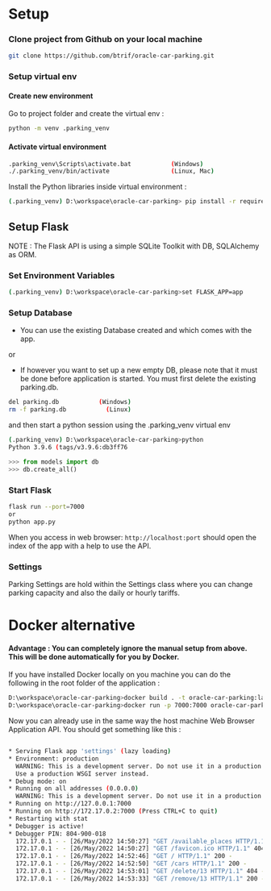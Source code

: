 
#  Setup

### Clone project from Github on your local machine 
```bash
git clone https://github.com/btrif/oracle-car-parking.git
```
### Setup virtual env
#### Create new environment
Go to project folder and create the virtual env :
```bash
python -m venv .parking_venv
```
#### Activate virtual environment
 
```bash
.parking_venv\Scripts\activate.bat           (Windows)
./.parking_venv/bin/activate                 (Linux, Mac)
```
Install the Python libraries inside virtual environment :
```bash
(.parking_venv) D:\workspace\oracle-car-parking> pip install -r requirements.txt
```



##  Setup Flask 

NOTE : The Flask API is using a simple SQLite Toolkit with DB, 
SQLAlchemy as ORM.

### Set Environment Variables
```bash
(.parking_venv) D:\workspace\oracle-car-parking>set FLASK_APP=app
```
###  Setup Database
- You can use the existing Database created and which comes with the app.

or

- If however you want to set up a new empty DB, please note that it must be done before application is started.
You must first delete the existing parking.db.

```bash
del parking.db           (Windows)
rm -f parking.db           (Linux)
```
and then start a python session using the .parking_venv virtual env
```bash
(.parking_venv) D:\workspace\oracle-car-parking>python
Python 3.9.6 (tags/v3.9.6:db3ff76
```
```python
>>> from models import db
>>> db.create_all()
```

###  Start Flask
```bash
flask run --port=7000
or
python app.py
```

When you access in web browser:
```http://localhost:port```
should open the index of the app with a help to use the API.

### Settings
Parking Settings are hold within the Settings class
where you can change parking capacity and also the daily or hourly tariffs.

# Docker alternative
#### Advantage : You can completely ignore the manual setup from above. This will be done automatically for you by Docker.
If you have installed Docker locally on you machine you can do the following
in the root folder of the application :

```bash
D:\workspace\oracle-car-parking>docker build . -t oracle-car-parking:latest
D:\workspace\oracle-car-parking>docker run -p 7000:7000 oracle-car-parking
```

Now  you can already use in the same way the host machine Web Browser Application API.
You should get something like this :
```bash

* Serving Flask app 'settings' (lazy loading)
* Environment: production
  WARNING: This is a development server. Do not use it in a production deployment.
  Use a production WSGI server instead.
* Debug mode: on
* Running on all addresses (0.0.0.0)
  WARNING: This is a development server. Do not use it in a production deployment.
* Running on http://127.0.0.1:7000
* Running on http://172.17.0.2:7000 (Press CTRL+C to quit)
* Restarting with stat
* Debugger is active!
* Debugger PIN: 804-900-018
  172.17.0.1 - - [26/May/2022 14:50:27] "GET /available_places HTTP/1.1" 200 -
  172.17.0.1 - - [26/May/2022 14:50:27] "GET /favicon.ico HTTP/1.1" 404 -
  172.17.0.1 - - [26/May/2022 14:52:46] "GET / HTTP/1.1" 200 -
  172.17.0.1 - - [26/May/2022 14:52:50] "GET /cars HTTP/1.1" 200 -
  172.17.0.1 - - [26/May/2022 14:53:01] "GET /delete/13 HTTP/1.1" 404 -
  172.17.0.1 - - [26/May/2022 14:53:33] "GET /remove/13 HTTP/1.1" 200 -```






